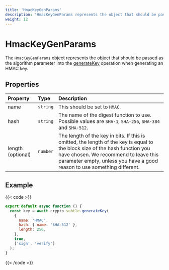 ```yaml
---
title: 'HmacKeyGenParams'
description: 'HmacKeyGenParams represents the object that should be passed as the algorithm parameter into the generateKey operation, when generating an HMAC key.'
weight: 12
---
```


# HmacKeyGenParams

The `HmacKeyGenParams` object represents the object that should be passed as the algorithm parameter into the [generateKey](https://grafana.com/docs/k6/<K6_VERSION>/javascript-api/crypto/subtlecrypto/generatekey) operation when generating an HMAC key.

## Properties

| Property          | Type     | Description                                                                                                                                                                                                                                     |
| :---------------- | :------- | :---------------------------------------------------------------------------------------------------------------------------------------------------------------------------------------------------------------------------------------------- |
| name              | `string` | This should be set to `HMAC`.                                                                                                                                                                                                                   |
| hash              | `string` | The name of the digest function to use. Possible values are `SHA-1`, `SHA-256`, `SHA-384` and `SHA-512`.                                                                                                                                        |
| length (optional) | `number` | The length of the key in bits. If this is omitted, the length of the key is equal to the block size of the hash function you have chosen. We recommend to leave this parameter empty, unless you have a good reason to use something different. |

## Example

{{< code >}}

```javascript
export default async function () {
  const key = await crypto.subtle.generateKey(
    {
      name: 'HMAC',
      hash: { name: 'SHA-512' },
      length: 256,
    },
    true,
    ['sign', 'verify']
  );
}
```

{{< /code >}}
